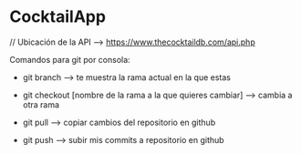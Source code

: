 # CocktailApp
// Ubicación de la API --> https://www.thecocktaildb.com/api.php



Comandos para git por consola:

- git branch --> te muestra la rama actual en la que estas

- git checkout [nombre de la rama a la que quieres cambiar] --> cambia a otra rama

- git pull --> copiar cambios del repositorio en github

- git push --> subir mis commits a repositorio en github

